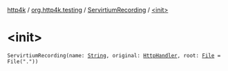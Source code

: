 [http4k](../../index.md) / [org.http4k.testing](../index.md) / [ServirtiumRecording](index.md) / [&lt;init&gt;](./-init-.md)

# &lt;init&gt;

`ServirtiumRecording(name: `[`String`](https://kotlinlang.org/api/latest/jvm/stdlib/kotlin/-string/index.html)`, original: `[`HttpHandler`](../../org.http4k.core/-http-handler.md)`, root: `[`File`](https://docs.oracle.com/javase/9/docs/api/java/io/File.html)` = File("."))`